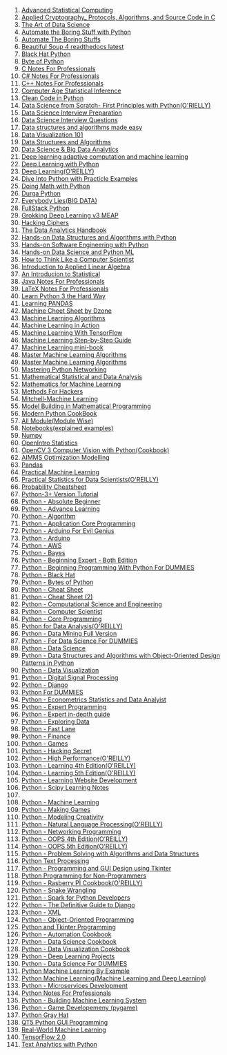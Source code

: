 1. <a href='https://drive.google.com/file/d/1dC5XeQxu1jNzZtVdACPYJOq9yc07MDY7/view?usp=sharing'>Advanced Statistical Computing</a>
2. <a href='https://drive.google.com/file/d/1i_EfRe0lc6Mq_3DWgPn6WZ7FPxh06eKG/view?usp=sharing'>Applied Cryptography_ Protocols, Algorithms, and Source Code in C</a>
3. <a href='https://drive.google.com/file/d/1ZYvdtxL3qNv49OQ7xQ_rmW6B9M6obHbw/view?usp=sharing'>The Art of Data Science</a>
4. <a href='https://drive.google.com/file/d/1vFTrxL_MqTIkygzkSiKizBX4UK3TMfSO/view?usp=sharing'>Automate the Boring Stuff with Python</a>
5. <a href='https://drive.google.com/file/d/1dQgDZ2Qy_NFYLgmssPaZRqbGgrdtX0It/view?usp=sharing'>Automate The Boring Stuffs</a>
6. <a href='https://drive.google.com/file/d/16ogFMRqwIF7FgkncQqnxvWQxv7yXd7Kp/view?usp=sharing'>Beautiful Soup 4 readthedocs latest</a>
7. <a href='https://drive.google.com/file/d/1QRrv8ZqshDyqzO2cX_cOvKpccP7BbrkL/view?usp=sharing'>Black Hat Python</a>
8. <a href='https://drive.google.com/file/d/1rK1-_t-DFYatuRryefb4Zj4XAO50Za2I/view?usp=sharing'>Byte of Python</a>
9. <a href='https://drive.google.com/file/d/12iof3tBTAty2RWeWndI7Jp2__FObGLFg/view?usp=sharing'>C Notes For Professionals</a>
10. <a href='https://drive.google.com/file/d/1BqSWDt-tY84WPb_zz-JOpwBy0dMBV94V/view?usp=sharing'>C# Notes For Professionals</a>
11. <a href='https://drive.google.com/file/d/1F3y97ohen8G30Lj8dXnQtoBzeGlFYAT_/view?usp=sharing'>C++ Notes For Professionals</a>
12. <a href='https://drive.google.com/file/d/1hUaHT1VvJQZfSUCokqtZLNllJh8WnEQZ/view?usp=sharing'>Computer Age Statistical Inference</a>
13. <a href='https://drive.google.com/file/d/1r_Km64FlflipNexHE5uZN_GcCpZaP2db/view?usp=sharing'>Clean Code in Python</a>
14. <a href='https://drive.google.com/file/d/10eNhFfqoP1hWMudS0E6bJ3nbVu0rSuZ1/view?usp=sharing'>Data Science from Scratch- First Principles with Python(O'RIELLY)</a>
15. <a href='https://drive.google.com/file/d/1VZr2zYQzrLQpp1GOWHOXaJD1jDuV_rqR/view?usp=sharing'>Data Science Interview Preparation</a>
16. <a href='https://drive.google.com/file/d/14h9-v7p6lzIEtAjno0Yni1iPfWI-D2c9/view?usp=sharing'>Data Science Interview Questions</a>
17. <a href='https://drive.google.com/file/d/1qWwrjQIM9J89QC8aaWwI2ChKi_HFl15R/view?usp=sharing'>Data structures and algorithms made easy</a>
18. <a href='https://drive.google.com/file/d/1GfY_8ibKV7MAwyy6cHL5lpGiXMo1SDfq/view?usp=sharing'>Data Visualization 101</a>
19. <a href='https://drive.google.com/file/d/1y1YDTRz63LrWq15KXYdiJ01SDiLCJRAX/view?usp=sharing'>Data Structures and Algorithms</a>
20. <a href='https://drive.google.com/file/d/1qYRZbM10O2s0kmBuVlicWhRc9RIgXb6k/view?usp=sharing'>Data Science & Big Data Analytics</a>
21. <a href='https://drive.google.com/file/d/1xzA3LmGevG_sDm41nQ-37_iJb5mS11Nf/view?usp=sharing'>Deep learning adaptive computation and machine learning</a>
22. <a href='https://drive.google.com/file/d/19FVHZKE1Pna0UqTABJ-2DleyGFdmR2V-/view?usp=sharing'>Deep Learning with Python</a>
23. <a href='https://drive.google.com/file/d/1WxoSkzqcNHP5FNABoOv4o6zhB-dMB9hs/view?usp=sharing'>Deep Learning(O'REILLY)</a>
24. <a href='https://drive.google.com/file/d/1F-FTY-VTldUul7DhENjUWxP3UMzCJk3m/view?usp=sharing'>Dive Into Python with Practicle Examples</a>
25. <a href='https://drive.google.com/file/d/1Hf-fKzrQkrsSvXsJNw8-_qG5l5wRTmuC/view?usp=sharing'>Doing Math with Python</a>
26. <a href='https://drive.google.com/file/d/1xayVv19r4814gbQkzy96S1_5W1V1OSRi/view?usp=sharing'>Durga Python</a>
27. <a href='https://drive.google.com/file/d/13KKhs3ukcFEhXOtf3se6CkXN1yvouYLh/view?usp=sharing'>Everybody Lies(BIG DATA)</a>
28. <a href='https://drive.google.com/file/d/1Nlyl7CEVnm_DuGhSkAOVcS5Ur1k3tp9F/view?usp=sharing'>FullStack Python</a>
29. <a href='https://drive.google.com/file/d/1AWjT98ZBm7Bx08WViNj_W8M6FlmpKoR8/view?usp=sharing'>Grokking Deep Learning v3 MEAP</a>
30. <a href='https://drive.google.com/file/d/1CMxlZeo9Ruj66r6A8axWUSuVqtXMrPgE/view?usp=sharing'>Hacking Ciphers</a>
31. <a href='https://drive.google.com/file/d/1_AgIvDzPcCbTR8al2_ah8rscaf7f1Dqk/view?usp=sharing'>The Data Analytics Handbook</a>
32. <a href='https://drive.google.com/file/d/1FvjnRAEw2x9YLxyAXrJrE7JUZiuTRpKO/view?usp=sharing'>Hands-on Data Structures and Algorithms with Python</a>
33. <a href='https://drive.google.com/file/d/1_7v1taRKETa1CWUOMBsRStZGQE3YEKQi/view?usp=sharing'>Hands-on Software Engineering with Python</a>
34. <a href='https://drive.google.com/file/d/1Bn4o2c--OjqZwflIrXgzhVhN7xHBDt4r/view?usp=sharing'>Hands-on Data Science and Python ML</a>
35. <a href='https://drive.google.com/file/d/1yVLIG-DKQfkkh1G6Wi8TdgmAWmadZjg7/view?usp=sharing'>How to Think Like a Computer Scientist</a>
36. <a href='https://drive.google.com/file/d/1ytxjooPAC2RE9IJk0K-uxmx6NWTCcBoR/view'>Introduction to Applied Linear Algebra</a>
37. <a href='https://drive.google.com/file/d/1rMNbmyc-fD5J7_Xjadrnn8o0gay7fKP7/view?usp=sharing'>An Introducion to Statistical</a>
38. <a href='https://drive.google.com/file/d/1WlaFtfQh7ouOzrx78DBjxc3tNLontGkR/view?usp=sharing'>Java Notes For Professionals</a>
39. <a href='https://drive.google.com/file/d/10wHz8fN1AIArG2tQLDF5yy1su3ZTbtcU/view?usp=sharing'>LaTeX Notes For Professionals</a>
40. <a href='https://drive.google.com/file/d/1aBCFyHsUdAutKqTeIrUuT6dwRwiOfBZr/view?usp=sharing'>Learn Python 3 the Hard Way</a>
41. <a href='https://drive.google.com/file/d/1d3aQo-qA8L0Th1JgL8yMq0Aj35KMcgDy/view?usp=sharing'>Learning PANDAS</a>
42. <a href='https://drive.google.com/file/d/1b619KilH87wPvQb80J_J2XFPC5lbOuEv/view?usp=sharing'>Machine Cheet Sheet by Dzone</a>
43. <a href='https://drive.google.com/file/d/1Po7H_QhBOd0FDxT743bQTqdtsM_-jUl1/view?usp=sharing'>Machine Learning Algorithms</a>
44. <a href='https://drive.google.com/file/d/12BCj1ZDgBgD5qU_1QsgrvbfmkSKvVRoL/view?usp=sharing'>Machine Learning in Action</a>
45. <a href='https://drive.google.com/file/d/1EEW9UixbQjtn7_4_C3XCDW6uX1AqYFu6/view?usp=sharing'>Machine Learning With TensorFlow</a>
46. <a href='https://drive.google.com/file/d/1UMRGWw_EmKMfAnlkNYtxr8JD_j30HKRq/view?usp=sharing'>Machine Learning Step-by-Step Guide</a>
47. <a href='https://drive.google.com/file/d/14MkUXXtYd8yWUJPwAG7y8f4bblWbN10X/view?usp=sharing'>Machine Learning mini-book</a>
48. <a href='https://drive.google.com/file/d/1vT-MJBXZEzcJjaceSex0ZJwDksto_YAh/view?usp=sharing'>Master Machine Learning Algorithms</a>
49. <a href='https://drive.google.com/file/d/1TKV8UUdqMTDwgBy8HC3nZUM3uTEvbxcT/view?usp=sharing'>Master Machine Learning Algorithms</a>
50. <a href='https://drive.google.com/file/d/1bL0TO8WsisbjDpByGo8JRMqSrfFUQ_2U/view?usp=sharing'>Mastering Python Networking</a>
51. <a href='https://drive.google.com/file/d/1TfbkyNIGrBKhHGrJAprfMRGOIDEpjoA8/view?usp=sharing'>Mathematical Statistical and Data Analysis</a>
52. <a href='https://drive.google.com/file/d/14KgA1MAnaxkdxU-pQpxNDPxJwo7sAZ8l/view?usp=sharing'>Mathematics for Machine Learning</a>
53. <a href='https://drive.google.com/file/d/1WiWeJUbhDLOrJXIgjUGXUcfybyc3CZN-/view?usp=sharing'>Methods For Hackers</a>
54. <a href='https://drive.google.com/file/d/1oflCLdi4xND3VTrOMvaSVPXJGuAWCDmz/view?usp=sharing'>Mitchell-Machine Learning</a>
55. <a href='https://drive.google.com/file/d/1bfozYKVT2ihNvvTKIvRFJAJARR0or2AX/view?usp=sharing'>Model Building in Mathematical Programming</a>
56. <a href='https://drive.google.com/file/d/1opRay-6Fb-eqwoLiGBFohOBGpSxKpnGI/view?usp=sharing'>Modern Python CookBook</a>
57. <a href='https://drive.google.com/file/d/1T3KuWJmRtoxyCntO9ShcrV2TRxa3gLEI/view?usp=sharing'>All Module(Module Wise)</a> 
58. <a href='https://drive.google.com/file/d/1HmztDNuHUMhC_nQ5HKwQynHq-GnzHH9R/view?usp=sharing'>Notebooks(explained examples)</a>
59. <a href='https://drive.google.com/file/d/1H5GitGUCbiJQkHBaaOJYT9Eripk6OyWl/view?usp=sharing'>Numpy</a>
60. <a href='https://drive.google.com/file/d/1AsCmH_fWT3Mx4RQJKzTgh2CpbnTKQ0J9/view?usp=sharing'>OpenIntro Statistics</a>
61. <a href='https://drive.google.com/file/d/1clke-bwlB6iU9ApPbSKkS9AaI_WzuDmS/view?usp=sharing'>OpenCV 3 Computer Vision with Python(Cookbook)</a>
62. <a href='https://drive.google.com/file/d/1hTh44A4AbVfBzxgVf9jY76b4kN1WbQG1/view?usp=sharing'>AIMMS Optimization Modelling</a>
63. <a href='https://drive.google.com/file/d/1Zs9msRS_jKnkWPJVlYV5ixuTBMDlS-Zu/view?usp=sharing'>Pandas</a>
64. <a href='https://drive.google.com/file/d/13xrTQTB5UymKtdeLhNzKvV1Nx9WVYpdx/view?usp=sharing'>Practical Machine Learning</a>
65. <a href='https://drive.google.com/file/d/18q6vtIVGVxHI9n5EOAKnYpffLYbigSSM/view?usp=sharing'>Practical Statistics for Data Scientists(O'REILLY)</a>
66. <a href='https://drive.google.com/file/d/1UJUEYdq8ENwzD-f3ZhYogIW3lq7Z7vRy/view?usp=sharing'>Probability Cheatsheet</a>
67. <a href='https://drive.google.com/file/d/1rNnSSbicZct1xjCPqGdC4NMeNe3e16Wa/view?usp=sharing'>Python-3+ Version Tutorial</a>
68. <a href='https://drive.google.com/file/d/1_kFgceOCLyz3e_uNiQFTMQuqCkxvr_88/view?usp=sharing'>Python - Absolute Beginner</a>
69. <a href='https://drive.google.com/file/d/1NxiLYrk3xuu1XINZnX7cIwGUWdMiauBn/view?usp=sharing'>Python - Advance Learning</a>
70. <a href='https://drive.google.com/file/d/18aZYjXX37tlH9047QbBQ68159czaVcLP/view?usp=sharing'>Python - Algorithm</a>
71. <a href='https://drive.google.com/file/d/1G-OfB8tvwG-WMyNQuCRqPyprAeMVxTpw/view?usp=sharing'>Python - Application Core Programming</a>
72. <a href='https://drive.google.com/file/d/1hdBv-lDwiF0H9EGraXCBkXJAyZG4AInR/view?usp=sharing'>Python - Arduino For Evil Genius</a>
73. <a href='https://drive.google.com/file/d/1OGcq5liXgWSrbA0DPz6_V_IJwL3gsLno/view?usp=sharing'>Python - Arduino</a>
74. <a href='https://drive.google.com/file/d/1qHobTFYoNld3TH2O_W1JFdCCL-ygPqqI/view?usp=sharing'>Python - AWS</a>
75. <a href='https://drive.google.com/file/d/1vKuCxZwEe3ZqGFAfwhJseKPt5r9UZMHC/view?usp=sharing'>Python - Bayes</a>
76. <a href='https://drive.google.com/file/d/1AP7EpNkeNsD_4FN10j5F6kIm55ZChlFe/view?usp=sharing'>Python - Beginning Expert - Both Edition</a>
77. <a href='https://drive.google.com/file/d/113KJ8pvpan685rAFe_cZKrtrPzhKfF65/view?usp=sharing'>Python - Beginning Programming With Python For DUMMIES</a>
78. <a href='https://drive.google.com/file/d/1T8lSk-Ogzc6in-xfJbOmJJOLJ6j1QpKh/view?usp=sharing'>Python - Black Hat </a>
79. <a href='https://drive.google.com/file/d/19rqwM5_A6TX7Br_AZRONkN6j7Yp-MbGK/view?usp=sharing'>Python - Bytes of Python</a>
80. <a href='https://drive.google.com/file/d/1_N4cjAn-lbvpfmF-70qLHV8yOWA2T59y/view?usp=sharing'>Python - Cheat Sheet</a>
81. <a href='https://drive.google.com/file/d/1B6V_iZo4cX5jxErQC59A5KI_QIv2Sfuf/view?usp=sharing'>Python - Cheat Sheet (2)</a>
82. <a href='https://drive.google.com/file/d/1Niu0guMHD6nUvmOoCjrU2hGwHtfEGPmu/view?usp=sharing'>Python - Computational Science and Engineering</a>
83. <a href='https://drive.google.com/file/d/1q5krvFfYsMHPmYmh9YgD3rPcpgS3Bt2S/view?usp=sharing'>Python - Computer Scientist</a>
84. <a href='https://drive.google.com/file/d/1JHsv_5dTVuwJxM_evljGc8XlANVBPlBW/view?usp=sharing'>Python - Core Programming</a>
85. <a href='https://drive.google.com/file/d/1pid6NVwA5v-z09PzupqgvE8XqJ3HN5Ya/view?usp=sharing'>Python for Data Analysis(O'REILLY)</a>
86. <a href='https://drive.google.com/file/d/1bSqwC6JSflpc56KaGN66OzM8PArgI_fi/view?usp=sharing'>Python - Data Mining Full Version</a>
87. <a href='https://drive.google.com/file/d/18xb9j6t9doHvJOdjgikGnbbBhVmn8jB0/view?usp=sharing'>Python - For Data Science For DUMMIES</a> 
88. <a href='https://drive.google.com/file/d/1ODDsdkeEHCIACco8aJUNXu-mB7i4Iw0i/view?usp=sharing'>Python - Data Science</a>
89. <a href='https://drive.google.com/file/d/16gq5qA5kTKN95ka-udmzaGWJwRn8sTW8/view?usp=sharing'>Python - Data Structures and Algorithms with Object-Oriented Design Patterns in Python </a>
90. <a href='https://drive.google.com/file/d/1dI-uDklvAyfEwrxIihaVqGhNll1g5tod/view?usp=sharing'>Python - Data Visualization</a>
91. <a href='https://drive.google.com/file/d/1YejoWbLkqL1QFHE6uJKg-Y4I_Zz1fGAP/view?usp=sharing'>Python - Digital Signal Processing</a>
92. <a href='https://drive.google.com/file/d/1lVSkp0tlSQQ4r7XKnCIRDJmoSBB-cY2b/view?usp=sharing'>Python - Django</a>
93. <a href='https://drive.google.com/file/d/1ymQf-AmIxBdJsQiDndY4dvEjN5zjzJnx/view?usp=sharing'>Python For DUMMIES</a>
94. <a href='https://drive.google.com/file/d/1HVEVUHZ1qRRM6NUolH_1e_cNINKmO5mI/view?usp=sharing'>Python - Econometrics Statistics and Data Analyist</a>
95. <a href='https://drive.google.com/file/d/1gydAhfGaBuSjVoLcmUw-JyzqZzm4vZIn/view?usp=sharing'>Python - Expert Programming</a> 
96. <a href='https://drive.google.com/file/d/179PHGfmx9U20F8RhVmjX7cYhAiVW6lse/view?usp=sharing'>Python - Expert in-depth guide</a> 
97. <a href='https://drive.google.com/file/d/19If-kop3l_H6B44xzvxmasWUaJ0Knr9I/view?usp=sharing'>Python - Exploring Data</a> 
98. <a href='https://drive.google.com/file/d/1tpdBpb3Nl147nXFZGDOkVgPB751MLB4h/view?usp=sharing'>Python - Fast Lane</a>
99. <a href='https://drive.google.com/file/d/1DsYPZZ-sDVulWj6HrqBodVw_hbTmWx8O/view?usp=sharing'>Python - Finance</a>
100. <a href='https://drive.google.com/file/d/1nmLXOes6czhfr7izkY9eB3wzeJmquHSZ/view?usp=sharing'>Python - Games</a>
101. <a href='https://drive.google.com/file/d/1qO9nVT8DoeI6mza2AyO8jddPjHU8XeGm/view?usp=sharing'>Python - Hacking Secret</a>
102. <a href='https://drive.google.com/file/d/1JGWUXeOP124rE8gW1CWbgUxbBWmDPTLV/view?usp=sharing'>Python - High Performance(O'REILLY)</a>
103. <a href='https://drive.google.com/file/d/1HPiyFh5BYy4vgIamnfuuqZNl0gZN06ZT/view?usp=sharing'>Python - Learning 4th Edition(O'REILLY)</a>
104. <a href='https://drive.google.com/file/d/11A7pcirW0Q0GWBEKEQfNniMnkXQWwPFB/view?usp=sharing'>Python - Learning 5th Edition(O'REILLY)</a>
105. <a href='https://drive.google.com/file/d/1B4MxKa54oyrzqeYXIKBp1VQgIMekBaLf/view?usp=sharing'>Python - Learning Website Development</a>
106. <a href='https://drive.google.com/file/d/12ARaoFcN6SFmtVGPN30uHeGpcklJDFbh/view?usp=sharing'>Python - Scipy Learning Notes</a>
107. <a href='https://drive.google.com/file/d/1SeqTNbnIiYhbUS4_tonR8a2267k7s2ds/view?usp=sharing'></a>
108. <a href='https://drive.google.com/file/d/1tURDNUlYXVG9DZ25nd0MJWmf5uV9olG6/view?usp=sharing'>Python - Machine Learning</a>
109. <a href='https://drive.google.com/file/d/12avIDZYX6-_sJ_SCMGu4RKI03uZgWI4d/view?usp=sharing'>Python - Making Games</a>
110. <a href='https://drive.google.com/file/d/1XFrO5ZA-M_98ykFqwx-gfrEsWFqlGa3S/view?usp=sharing'>Python - Modeling Creativity</a>
111. <a href='https://drive.google.com/file/d/18MU9wLQuByAi7Cy4c_CS083NenzKHwBw/view?usp=sharing'>Python - Natural Language Processing(O'REILLY)</a>
112. <a href='https://drive.google.com/file/d/1eSCFt6dqTE92-Dxngs8P1MJsOfx8CJTG/view?usp=sharing'>Python - Networking Programming</a>
113. <a href='https://drive.google.com/file/d/1HnpiPCsXnzEP6_11M0yzl0I5QEN5TYIc/view?usp=sharing'>Python - OOPS 4th Edition(O'REILLY)</a>
114. <a href='https://drive.google.com/file/d/1obzRot8wWh3Fbp6DJRPwV5r75mELuYKN/view?usp=sharing'>Python - OOPS 5th Edition(O'REILLY)</a>
115. <a href='https://drive.google.com/file/d/1oyks8DifSVcxKwW8ry2DQZTMmKi7cQ3u/view?usp=sharing'>Python - Problem Solving with Algorithms and Data Structures</a>
116. <a href='https://drive.google.com/file/d/1XI_iSI9bzAPkQwqT6ruv_OfXccbLph6M/view?usp=sharing'>Python Text Processing</a>
117. <a href='https://drive.google.com/file/d/1mdaVgrMuIr4nFnxrwT-SNRy8EOEDPX7u/view?usp=sharing'>Python - Programming and GUI Design using Tkinter</a>
118. <a href='https://drive.google.com/file/d/1o03Vo9oDNAiXAtxyRR4G_g5O-4VB00cu/view?usp=sharing'>Python Programming for Non-Programmers</a>
119. <a href='https://drive.google.com/file/d/1wIDJuRmlKLoMpb36vmcdGRX2CzuUROrx/view?usp=sharing'>Python - Rasberry PI Cookbook(O'REILLY)</a>
120. <a href='https://drive.google.com/file/d/1_bMSWud6Zd3hdbafoeugkzX2GRBoQHaK/view?usp=sharing'>Python - Snake Wrangling</a>
121. <a href='https://drive.google.com/file/d/1ZP_OjpSKVdbb2Lqj1ICEkfu7EaWvnbMj/view?usp=sharing'>Python - Spark for Python Developers</a>
122. <a href='https://drive.google.com/file/d/1bw2h-gau7JO-mrjf4SiAF2cGbRU8QYYV/view?usp=sharing'>Python - The Definitive Guide to Django</a>
123. <a href='https://drive.google.com/file/d/1OyNQ9OXbJOy12fjmkK2wKM5S2usZqtgB/view?usp=sharing'>Python - XML</a>
124. <a href='https://drive.google.com/file/d/1DXZ3Kcbwwywp4neV-n1hL6s-vrHj6Pos/view?usp=sharing'>Python -  Object-Oriented Programming</a>
125. <a href='https://drive.google.com/file/d/1eTZxlDehVWr3jDUb3ARl3qE_uVJwhnZP/view?usp=sharing'>Python and Tkinter Programming</a>
126. <a href='https://drive.google.com/file/d/18FnxKTXka-1bEyZ1g2GYWUAvLjS3-MxS/view?usp=sharing'>Python - Automation Cookbook</a>
127. <a href='https://drive.google.com/file/d/1WP_rYbCQ4Fflkwkstdc05FWlPmmPrjsn/view?usp=sharing'>Python - Data Science Cookbook</a>
128. <a href='https://drive.google.com/file/d/1Huf35HeXp6tEfribqkm86jqeaE64z_iJ/view?usp=sharing'>Python - Data Visualization Cookbook</a>
129. <a href='https://drive.google.com/file/d/16_kIbSgWwzUEt3Vv3dGqk1AGRKbzZ6x2/view?usp=sharing'>Python - Deep Learning Projects</a>
130. <a href='https://drive.google.com/file/d/1suwKqpaJWOL6PG8quuOK5TtIssXn0QQk/view?usp=sharing'>Python - Data Science For DUMMIES</a>
131. <a href='https://drive.google.com/file/d/1NfiK-Sji_Odc99cHSMN9aTUxHxxF3bQf/view?usp=sharing'>Python Machine Learning By Example</a>
132. <a href='https://drive.google.com/file/d/16mK8sayS7y_DfuB04LIFFJxpV0dUnSWG/view?usp=sharing'>Python Machine Learning(Machine Learning and Deep Learning)</a>
133. <a href='https://drive.google.com/file/d/1O4Dpp9O3CxfIPEi5vxSn4KmYMK9zVFQ2/view?usp=sharing'>Python - Microservices Development</a>
134. <a href='https://drive.google.com/file/d/1rbbkFF5eooWrEIHpPG8u9BKaJjDIi1Wr/view?usp=sharing'>Python Notes For Professionals</a>
135. <a href='https://drive.google.com/file/d/1hquNXOY0NM0ckEodYTYQE--p4bGUwvjI/view?usp=sharing'>Python - Building Machine Learning System</a>
136. <a href='https://drive.google.com/file/d/1gyNh5ZOIv_uHUfZYwx3Jx5oFCvaX9V6H/view?usp=sharing'>Python - Game Developemeny (pygame)</a>
137. <a href='https://drive.google.com/file/d/1dqtps_7LYEN8WiAVhmdFMxUUaqhwRtjY/view?usp=sharing'>Python Gray Hat</a>
138. <a href='https://drive.google.com/file/d/1nL2aMAjfpuelS_4qFXZ5Zy04WyxkkQIl/view?usp=sharing'>QT5 Python GUI Programming</a>
139. <a href='https://drive.google.com/file/d/1QhUydZRp7dUXwP1jmm9cXxmMk8yhAm78/view?usp=sharing'>Real-World Machine Learning </a>
140. <a href='https://drive.google.com/file/d/1wYnRqMNLsJWPbPVD-r4m9-YJom0ieKmU/view?usp=sharing'>TensorFlow 2.0</a>
141. <a href='https://drive.google.com/file/d/1T10UxwhaFHH7xj6h23AYFmol76GGDPtL/view?usp=sharing'>Text Analytics with Python</a>

